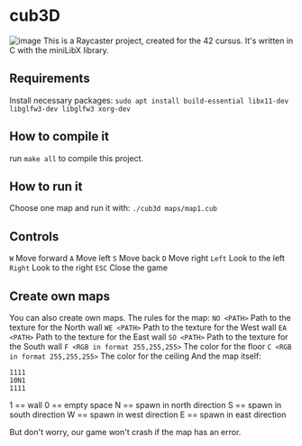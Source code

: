 # cub3D
![image](https://github.com/fsemke/cub3D/assets/94831163/84fcfe53-54e4-4ee8-a407-f386e11ae3e9)
This is a Raycaster project, created for the 42 cursus.
It's written in C with the miniLibX library.

## Requirements
Install necessary packages:
```sudo apt install build-essential libx11-dev libglfw3-dev libglfw3 xorg-dev```

## How to compile it
run ```make all``` to compile this project.

## How to run it
Choose one map and run it with:
```./cub3d maps/map1.cub```

## Controls
```W``` Move forward
```A``` Move left
```S``` Move back
```D``` Move right
```Left``` Look to the left
```Right``` Look to the right
```ESC``` Close the game

## Create own maps
You can also create own maps.
The rules for the map:
```NO <PATH>``` Path to the texture for the North wall
```WE <PATH>``` Path to the texture for the West wall
```EA <PATH>``` Path to the texture for the East wall
```SO <PATH>``` Path to the texture for the South wall
```F <RGB in format 255,255,255>``` The color for the floor
```C <RGB in format 255,255,255>``` The color for the ceiling
And the map itself:
```
1111
10N1
1111
```
1 == wall
0 == empty space
N == spawn in north direction
S == spawn in south direction
W == spawn in west direction
E == spawn in east direction

But don't worry, our game won't crash if the map has an error.

